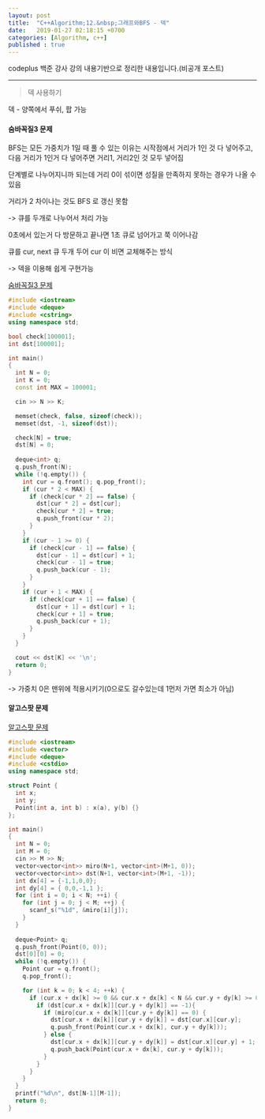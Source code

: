 ```yaml
---
layout: post
title:  "C++Algorithm;12.&nbsp;그래프와BFS - 덱"
date:   2019-01-27 02:18:15 +0700
categories: [Algorithm, c++]
published : true
---
```


codeplus 백준 강사 강의 내용기반으로 정리한 내용입니다.(비공개 포스트)

---

> 덱 사용하기

덱 - 양쪽에서 푸쉬, 팝 가능

#### 숨바꼭질3 문제

BFS는 모든 가중치가 1일 때 풀 수 있는 이유는 시작점에서 거리가 1인 것 다 넣어주고, 다음 거리가 1인거 다 넣어주면 거리1, 거리2인 것 모두 넣어짐

단계별로 나누어지니까 되는데 거리 0이 섞이면 성질을 만족하지 못하는 경우가 나올 수 있음

거리가 2 차이나는 것도 BFS 로 갱신 못함

-> 큐를 두개로 나누어서 처리 가능

0초에서 있는거 다 방문하고 끝나면 1초 큐로 넘어가고 쭉 이어나감

큐를 cur, next 큐 두개 두어 cur 이 비면 교체해주는 방식

-> 덱을 이용해 쉽게 구현가능

[숨바꼭질3 문제](https://www.acmicpc.net/problem/13549)

``` cpp
#include <iostream>
#include <deque>
#include <cstring>
using namespace std;

bool check[100001];
int dst[100001];

int main()
{
  int N = 0;
  int K = 0;
  const int MAX = 100001;

  cin >> N >> K;

  memset(check, false, sizeof(check));
  memset(dst, -1, sizeof(dst));

  check[N] = true;
  dst[N] = 0;
  
  deque<int> q;
  q.push_front(N);
  while (!q.empty()) {
    int cur = q.front(); q.pop_front();
    if (cur * 2 < MAX) {
      if (check[cur * 2] == false) {
        dst[cur * 2] = dst[cur];
        check[cur * 2] = true;
        q.push_front(cur * 2);
      }
    }
    if (cur - 1 >= 0) {
      if (check[cur - 1] == false) {
        dst[cur - 1] = dst[cur] + 1;
        check[cur - 1] = true;
        q.push_back(cur - 1);
      }
    }
    if (cur + 1 < MAX) {
      if (check[cur + 1] == false) {
        dst[cur + 1] = dst[cur] + 1;
        check[cur + 1] = true;
        q.push_back(cur + 1);
      }
    }
  }

  cout << dst[K] << '\n';
  return 0;
}
```

-> 가중치 0은 맨위에 적용시키기(0으로도 갈수있는데 1먼저 가면 최소가 아님)


#### 알고스팟 문제

[알고스팟 문제](https://www.acmicpc.net/problem/1261)

``` cpp
#include <iostream>
#include <vector>
#include <deque>
#include <cstdio>
using namespace std;

struct Point {
  int x;
  int y;
  Point(int a, int b) : x(a), y(b) {}
};

int main()
{
  int N = 0;
  int M = 0;
  cin >> M >> N;
  vector<vector<int>> miro(N+1, vector<int>(M+1, 0));
  vector<vector<int>> dst(N+1, vector<int>(M+1, -1));
  int dx[4] = {-1,1,0,0};
  int dy[4] = { 0,0,-1,1 };
  for (int i = 0; i < N; ++i) {
    for (int j = 0; j < M; ++j) {
      scanf_s("%1d", &miro[i][j]);
    }
  }
  
  deque<Point> q;
  q.push_front(Point(0, 0));
  dst[0][0] = 0;
  while (!q.empty()) {
    Point cur = q.front();
    q.pop_front();

    for (int k = 0; k < 4; ++k) {
      if (cur.x + dx[k] >= 0 && cur.x + dx[k] < N && cur.y + dy[k] >= 0 && cur.y + dy[k] < M) {
        if (dst[cur.x + dx[k]][cur.y + dy[k]] == -1){
          if (miro[cur.x + dx[k]][cur.y + dy[k]] == 0) {
            dst[cur.x + dx[k]][cur.y + dy[k]] = dst[cur.x][cur.y];
            q.push_front(Point(cur.x + dx[k], cur.y + dy[k]));
          } else {
            dst[cur.x + dx[k]][cur.y + dy[k]] = dst[cur.x][cur.y] + 1;
            q.push_back(Point(cur.x + dx[k], cur.y + dy[k]));
          }
        }
      }
    }
  }
  printf("%d\n", dst[N-1][M-1]);
  return 0;
}
```